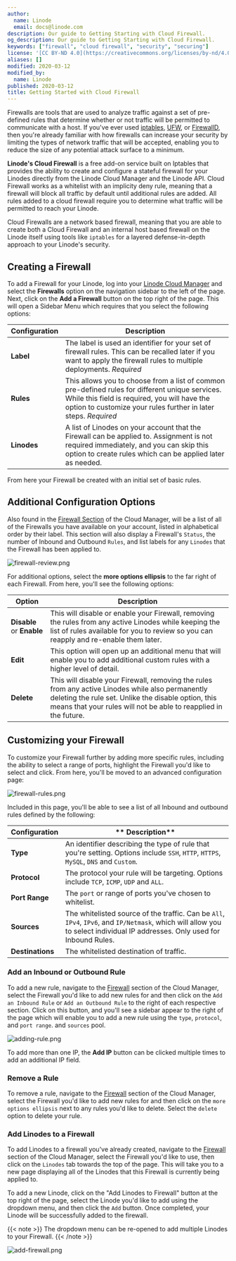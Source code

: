 ```yaml
---
author:
  name: Linode
  email: docs@linode.com
description: Our guide to Getting Starting with Cloud Firewall.
og_description: Our guide to Getting Starting with Cloud Firewall.
keywords: ["firewall", "cloud firewall", "security", "securing"]
license: '[CC BY-ND 4.0](https://creativecommons.org/licenses/by-nd/4.0)'
aliases: []
modified: 2020-03-12
modified_by:
  name: Linode
published: 2020-03-12
title: Getting Started with Cloud Firewall
---
```


Firewalls are tools that are used to analyze traffic against a set of pre-defined rules that determine whether or not traffic will be permitted to communicate with a host. If you've ever used [iptables](/docs/security/firewalls/control-network-traffic-with-iptables/), [UFW](/docs/security/firewalls/configure-firewall-with-ufw/), or [FirewallD](/docs/security/firewalls/introduction-to-firewalld-on-centos/), then you're already familiar with how firewalls can increase your security by limiting the types of network traffic that will be accepted, enabling you to reduce the size of any potential attack surface to a minimum.

**Linode's Cloud Firewall** is a free add-on service built on Iptables that provides the ability to create and configure a stateful firewall for your Linodes directly from the Linode Cloud Manager and the Linode API. Cloud Firewall works as a whitelist with an implicity deny rule, meaning that a firewall will block all traffic by default until additional rules are added. All rules added to a cloud firewall require you to determine what traffic will be permitted to reach your Linode.

Cloud Firewalls are a network based firewall, meaning that you are able to create both a Cloud Firewall and an internal host based firewall on the Linode itself using tools like `iptables` for a layered defense-in-depth approach to your Linode's security.

## Creating a Firewall

To add a Firewall for your Linode, log into your [Linode Cloud Manager](https://cloud.linode.com/) and select the **Firewalls** option on the navigation sidebar to the left of the page. Next, click on the **Add a Firewall** button on the top right of the page. This will open a Sidebar Menu which requires that you select the following options:

| **Configuration** | **Description** |
|-------------------|-----------------|
| **Label** | The label is used an identifier for your set of firewall rules. This can be recalled later if you want to apply the firewall rules to multiple deployments. *Required*|
| **Rules** | This allows you to choose from a list of common pre-defined rules for different unique services. While this field is required, you will have the option to customize your rules further in later steps. *Required*|
| **Linodes**| A list of Linodes on your account that the Firewall can be applied to. Assignment is not required immediately, and you can skip this option to create rules which can be applied later as needed. |

From here your Firewall be created with an initial set of basic rules.

## Additional Configuration Options

Also found in the [Firewall Section](cloud.linode.com/firewalls) of the Cloud Manager, will be a list of all of the Firewalls you have available on your account, listed in alphabetical order by their label. This section will also display a Firewall's `Status`, the number of Inbound and Outbound `Rules`, and list labels for any  `Linodes` that the Firewall has been applied to.

![firewall-review.png](firewall-review.png)

For additional options, select the **more options ellipsis** to the far right of each Firewall. From here, you'll see the following options:

| **Option** | **Description** |
|-------------------|-----------------|
| **Disable** or **Enable** | This will disable or enable your Firewall, removing the rules from any active Linodes while keeping the list of rules available for you to review so you can reapply and re-enable them later. |
| **Edit** | This option will open up an additional menu that will enable you to add additional custom rules with a higher level of detail. |
| **Delete**| This will disable your Firewall, removing the rules from any active Linodes while also permanently deleting the rule set. Unlike the disable option, this means that your rules will not be able to reapplied in the future. |

## Customizing your Firewall

To customize your Firewall further by adding more specific rules, including the ability to select a range of ports, highlight the Firewall you'd like to select and click. From here, you'll be moved to an advanced configuration page:

![firewall-rules.png](firewall-rules.png)

Included in this page, you'll be able to see a list of all Inbound and outbound rules defined by the following:

| **Configuration** | ** Description** |
|-------------------|-----------------|
| **Type** | An identifier describing the type of rule that you're setting. Options include `SSH`, `HTTP`, `HTTPS`, `MySQL`, `DNS` and `Custom`.|
| **Protocol** | The protocol your rule will be targeting. Options include `TCP`, `ICMP`, `UDP` and `ALL`. |
| **Port Range** | The `port` or range of ports you've chosen to whitelist.|
| **Sources** | The whitelisted source of the traffic. Can be `All`, `IPv4`, `IPv6`, and `IP/Netmask`, which will allow you to select individual IP addresses. Only used for Inbound Rules. |
| **Destinations** | The whitelisted destination of  traffic.

### Add an Inbound or Outbound Rule

To add a new rule, navigate to the [Firewall](cloud.linode.com/firewalls) section of the Cloud Manager, select the Firewall you'd like to add new rules for and then click on the `Add an Inbound Rule` or `Add an Outbound Rule` to the right of each respective section. Click on this button, and you'll see a sidebar appear to the right of the page which will enable you to add a new rule using the `type`, `protocol`, and `port range`. and `sources` pool.

![adding-rule.png](adding-rule.png)

To add more than one IP, the **Add IP** button can be clicked multiple times to add an additional IP field.

### Remove a Rule

To remove a rule, navigate to the [Firewall](cloud.linode.com/firewalls) section of the Cloud Manager, select the Firewall you'd like to add new rules for and then click on the `more options ellipsis` next to any rules you'd like to delete. Select the `delete` option to delete your rule.

### Add Linodes to a Firewall

To add Linodes to a firewall you've already created, navigate to the [Firewall](cloud.linode.com/firewalls) section of the Cloud Manager, select the Firewall you'd like to use, then click on the `Linodes` tab towards the top of the page. This will take you to a new page displaying all of the Linodes that this Firewall is currently being applied to.

To add a new Linode, click on the "Add Linodes to Firewall" button at the top right of the page, select the Linode you'd like to add using the dropdown menu, and then click the `Add` button. Once completed, your Linode will be successfully added to the firewall.

{{< note >}}
The dropdown menu can be re-opened to add multiple Linodes to your Firewall.
{{< /note >}}

![add-firewall.png](add-firewall.png)









